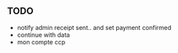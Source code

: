## TODO

- notify admin receipt sent.. and set payment confirmed
- continue with data
- mon compte ccp
